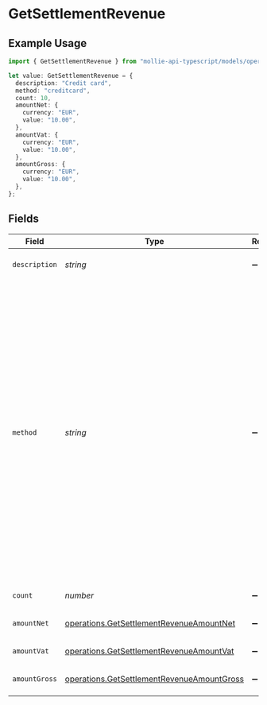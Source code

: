 # GetSettlementRevenue

## Example Usage

```typescript
import { GetSettlementRevenue } from "mollie-api-typescript/models/operations";

let value: GetSettlementRevenue = {
  description: "Credit card",
  method: "creditcard",
  count: 10,
  amountNet: {
    currency: "EUR",
    value: "10.00",
  },
  amountVat: {
    currency: "EUR",
    value: "10.00",
  },
  amountGross: {
    currency: "EUR",
    value: "10.00",
  },
};
```

## Fields

| Field                                                                                                                                                                                                                                                                                                                                                                                                                                                                                                                       | Type                                                                                                                                                                                                                                                                                                                                                                                                                                                                                                                        | Required                                                                                                                                                                                                                                                                                                                                                                                                                                                                                                                    | Description                                                                                                                                                                                                                                                                                                                                                                                                                                                                                                                 | Example                                                                                                                                                                                                                                                                                                                                                                                                                                                                                                                     |
| --------------------------------------------------------------------------------------------------------------------------------------------------------------------------------------------------------------------------------------------------------------------------------------------------------------------------------------------------------------------------------------------------------------------------------------------------------------------------------------------------------------------------- | --------------------------------------------------------------------------------------------------------------------------------------------------------------------------------------------------------------------------------------------------------------------------------------------------------------------------------------------------------------------------------------------------------------------------------------------------------------------------------------------------------------------------- | --------------------------------------------------------------------------------------------------------------------------------------------------------------------------------------------------------------------------------------------------------------------------------------------------------------------------------------------------------------------------------------------------------------------------------------------------------------------------------------------------------------------------- | --------------------------------------------------------------------------------------------------------------------------------------------------------------------------------------------------------------------------------------------------------------------------------------------------------------------------------------------------------------------------------------------------------------------------------------------------------------------------------------------------------------------------- | --------------------------------------------------------------------------------------------------------------------------------------------------------------------------------------------------------------------------------------------------------------------------------------------------------------------------------------------------------------------------------------------------------------------------------------------------------------------------------------------------------------------------- |
| `description`                                                                                                                                                                                                                                                                                                                                                                                                                                                                                                               | *string*                                                                                                                                                                                                                                                                                                                                                                                                                                                                                                                    | :heavy_minus_sign:                                                                                                                                                                                                                                                                                                                                                                                                                                                                                                          | A description of the revenue subtotal                                                                                                                                                                                                                                                                                                                                                                                                                                                                                       | Credit card                                                                                                                                                                                                                                                                                                                                                                                                                                                                                                                 |
| `method`                                                                                                                                                                                                                                                                                                                                                                                                                                                                                                                    | *string*                                                                                                                                                                                                                                                                                                                                                                                                                                                                                                                    | :heavy_minus_sign:                                                                                                                                                                                                                                                                                                                                                                                                                                                                                                          | The payment method, if applicable<br/><br/>Possible values: `alma` `bacs` `applepay` `bancomatpay` `bancontact` `banktransfer` `belfius` `billie` `bizum` `bitcoin` `blik` `creditcard` `directdebit` `eps` `giftcard` `giropay` `googlepay` `ideal` `in3` `inghomepay` `kbc` `klarnapaylater` `klarnapaynow` `klarnasliceit` `klarna` `mbway` `multibanco` `mybank` `paybybank` `payconiq` `paypal` `paysafecard` `przelewy24` `riverty` `satispay` `podiumcadeaukaart` `pointofsale` `sofort` `swish` `trustly` `twint` `voucher` | creditcard                                                                                                                                                                                                                                                                                                                                                                                                                                                                                                                  |
| `count`                                                                                                                                                                                                                                                                                                                                                                                                                                                                                                                     | *number*                                                                                                                                                                                                                                                                                                                                                                                                                                                                                                                    | :heavy_minus_sign:                                                                                                                                                                                                                                                                                                                                                                                                                                                                                                          | The number of payments                                                                                                                                                                                                                                                                                                                                                                                                                                                                                                      | 10                                                                                                                                                                                                                                                                                                                                                                                                                                                                                                                          |
| `amountNet`                                                                                                                                                                                                                                                                                                                                                                                                                                                                                                                 | [operations.GetSettlementRevenueAmountNet](../../models/operations/getsettlementrevenueamountnet.md)                                                                                                                                                                                                                                                                                                                                                                                                                        | :heavy_minus_sign:                                                                                                                                                                                                                                                                                                                                                                                                                                                                                                          | The net total of received funds, i.e. excluding VAT                                                                                                                                                                                                                                                                                                                                                                                                                                                                         |                                                                                                                                                                                                                                                                                                                                                                                                                                                                                                                             |
| `amountVat`                                                                                                                                                                                                                                                                                                                                                                                                                                                                                                                 | [operations.GetSettlementRevenueAmountVat](../../models/operations/getsettlementrevenueamountvat.md)                                                                                                                                                                                                                                                                                                                                                                                                                        | :heavy_minus_sign:                                                                                                                                                                                                                                                                                                                                                                                                                                                                                                          | The applicable VAT                                                                                                                                                                                                                                                                                                                                                                                                                                                                                                          |                                                                                                                                                                                                                                                                                                                                                                                                                                                                                                                             |
| `amountGross`                                                                                                                                                                                                                                                                                                                                                                                                                                                                                                               | [operations.GetSettlementRevenueAmountGross](../../models/operations/getsettlementrevenueamountgross.md)                                                                                                                                                                                                                                                                                                                                                                                                                    | :heavy_minus_sign:                                                                                                                                                                                                                                                                                                                                                                                                                                                                                                          | The gross total of received funds, i.e. including VAT                                                                                                                                                                                                                                                                                                                                                                                                                                                                       |                                                                                                                                                                                                                                                                                                                                                                                                                                                                                                                             |